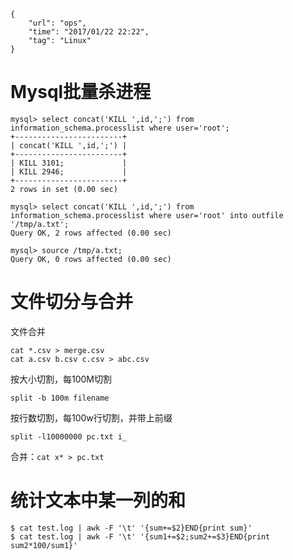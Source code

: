```
{
    "url": "ops",
    "time": "2017/01/22 22:22",
    "tag": "Linux"
}
```

# Mysql批量杀进程

```
mysql> select concat('KILL ',id,';') from information_schema.processlist where user='root';
+------------------------+
| concat('KILL ',id,';') |
+------------------------+
| KILL 3101;             |
| KILL 2946;             |
+------------------------+
2 rows in set (0.00 sec)

mysql> select concat('KILL ',id,';') from information_schema.processlist where user='root' into outfile '/tmp/a.txt';
Query OK, 2 rows affected (0.00 sec)

mysql> source /tmp/a.txt;
Query OK, 0 rows affected (0.00 sec)
```

# 文件切分与合并

文件合并
```
cat *.csv > merge.csv
cat a.csv b.csv c.csv > abc.csv
```

按大小切割，每100M切割
```
split -b 100m filename
```
按行数切割，每100w行切割，并带上前缀
```
split -l10000000 pc.txt i_
```
合并：`cat x* > pc.txt`

# 统计文本中某一列的和
```
$ cat test.log | awk -F '\t' '{sum+=$2}END{print sum}'
$ cat test.log | awk -F '\t' '{sum1+=$2;sum2+=$3}END{print sum2*100/sum1}'
```